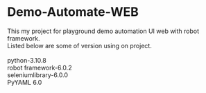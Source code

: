 # Demo-Automate-WEB
This my project for playground demo automation UI web with robot framework.
<br>Listed below are some of version using on project.<br>
<br>python-3.10.8
<br>robot framework-6.0.2
<br>seleniumlibrary-6.0.0
<br>PyYAML 6.0
